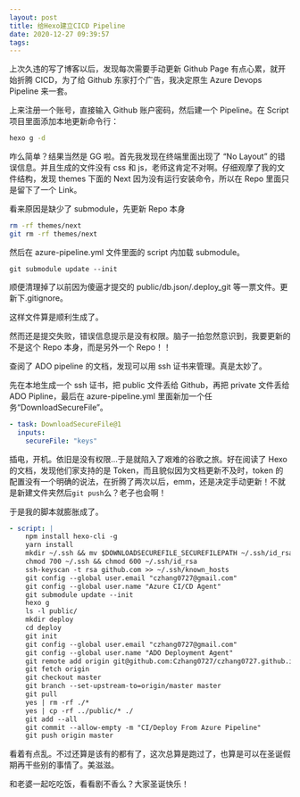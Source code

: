 ```yaml
---
layout: post
title: 给Hexo建立CICD Pipeline
date: 2020-12-27 09:39:57
tags:
---
```


上次久违的写了博客以后，发现每次需要手动更新 Github Page 有点心累，就开始折腾 CICD，为了给 Github 东家打个广告，我决定原生 Azure Devops Pipeline 来一套。

上来注册一个账号，直接输入 Github 账户密码，然后建一个 Pipeline。在 Script 项目里面添加本地更新命令行：

```bash
hexo g -d
```

咋么简单？结果当然是 GG 啦。首先我发现在终端里面出现了 “No Layout” 的错误信息。并且生成的文件没有 css 和 js，老师这肯定不对啊。仔细观摩了我的文件结构，发现 themes 下面的 Next 因为没有运行安装命令，所以在 Repo 里面只是留下了一个 Link。

看来原因是缺少了 submodule，先更新 Repo 本身

```bash
rm -rf themes/next
git rm -rf themes/next
```

然后在 azure-pipeline.yml 文件里面的 script 内加载 submodule。

```
git submodule update --init
```

顺便清理掉了以前因为傻逼才提交的 public/db.json/.deploy_git 等一票文件。更新下.gitignore。

这样文件算是顺利生成了。

然而还是提交失败，错误信息提示是没有权限。脑子一拍忽然意识到，我要更新的不是这个 Repo 本身，而是另外一个 Repo！！

查阅了 ADO pipeline 的文档，发现可以用 ssh 证书来管理。真是太妙了。

先在本地生成一个 ssh 证书，把 public 文件丢给 Github，再把 private 文件丢给 ADO Pipline，最后在 azure-pipeline.yml 里面新加一个任务“DownloadSecureFile”。

```yaml
- task: DownloadSecureFile@1
  inputs:
    secureFile: "keys"
```

插电，开机。依旧是没有权限...于是就陷入了艰难的谷歌之旅。好在阅读了 Hexo 的文档，发现他们家支持的是 Token，而且貌似因为文档更新不及时，token 的配置没有一个明确的说法，在折腾了两次以后，emm，还是决定手动更新！不就是新建文件夹然后`git push`么？老子也会啊！

于是我的脚本就膨胀成了。

```yaml
- script: |
    npm install hexo-cli -g
    yarn install
    mkdir ~/.ssh && mv $DOWNLOADSECUREFILE_SECUREFILEPATH ~/.ssh/id_rsa
    chmod 700 ~/.ssh && chmod 600 ~/.ssh/id_rsa
    ssh-keyscan -t rsa github.com >> ~/.ssh/known_hosts
    git config --global user.email "czhang0727@gmail.com"
    git config --global user.name "Azure CI/CD Agent"
    git submodule update --init
    hexo g
    ls -l public/
    mkdir deploy
    cd deploy
    git init
    git config --global user.email "czhang0727@gmail.com"
    git config --global user.name "ADO Deployment Agent"
    git remote add origin git@github.com:Czhang0727/czhang0727.github.io.git
    git fetch origin
    git checkout master
    git branch --set-upstream-to=origin/master master
    git pull
    yes | rm -rf ./*
    yes | cp -rf ../public/* ./
    git add --all
    git commit --allow-empty -m "CI/Deploy From Azure Pipeline"
    git push origin master
```

看着有点乱。不过还算是该有的都有了，这次总算是跑过了，也算是可以在圣诞假期再干些别的事情了。美滋滋。

和老婆一起吃吃饭，看看剧不香么？大家圣诞快乐！
